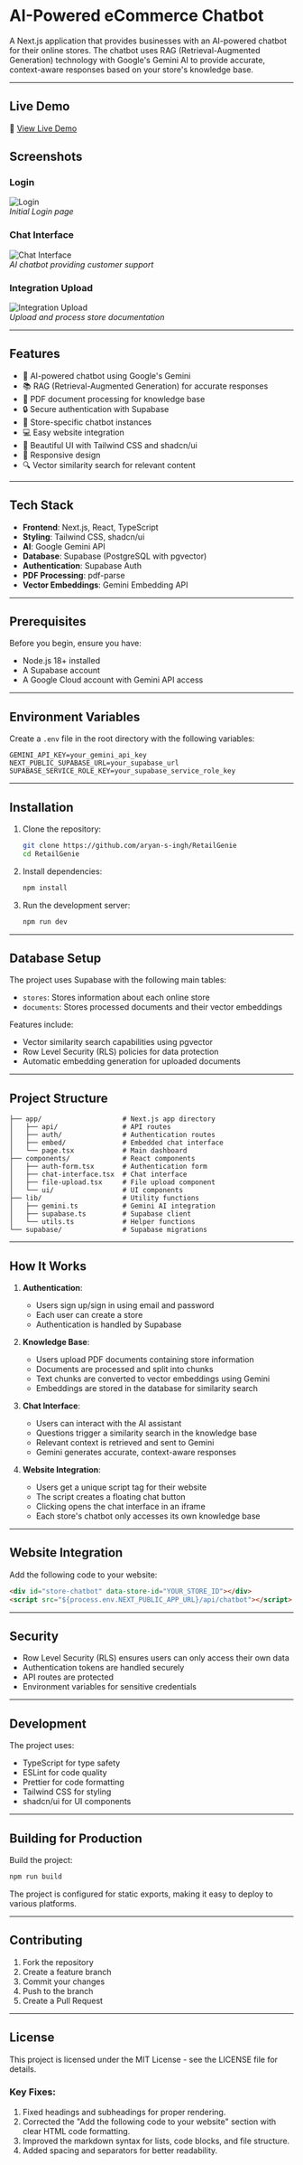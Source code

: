 # AI-Powered eCommerce Chatbot

A Next.js application that provides businesses with an AI-powered chatbot for their online stores. The chatbot uses RAG (Retrieval-Augmented Generation) technology with Google's Gemini AI to provide accurate, context-aware responses based on your store's knowledge base.

---

## Live Demo

🔗 [View Live Demo](https://ecommerce-ai-bot-ugp5.vercel.app/)



## Screenshots

### Login
![Login](https://github.com/user-attachments/assets/d21feb55-3c66-4aa3-89fc-57e601908d99)  
*Initial Login page*

### Chat Interface
![Chat Interface](https://github.com/user-attachments/assets/43350913-b7ab-42fd-8436-12391a8b5063)  
*AI chatbot providing customer support*

### Integration Upload
![Integration Upload](https://github.com/user-attachments/assets/8691b32e-bf70-46a9-bfa6-5fc4ba27721c)  
*Upload and process store documentation*

---

## Features

- 🤖 AI-powered chatbot using Google's Gemini
- 📚 RAG (Retrieval-Augmented Generation) for accurate responses
- 📄 PDF document processing for knowledge base
- 🔒 Secure authentication with Supabase
- 🎯 Store-specific chatbot instances
- 💻 Easy website integration
- 🎨 Beautiful UI with Tailwind CSS and shadcn/ui
- 📱 Responsive design
- 🔍 Vector similarity search for relevant content

---

## Tech Stack

- **Frontend**: Next.js, React, TypeScript
- **Styling**: Tailwind CSS, shadcn/ui
- **AI**: Google Gemini API
- **Database**: Supabase (PostgreSQL with pgvector)
- **Authentication**: Supabase Auth
- **PDF Processing**: pdf-parse
- **Vector Embeddings**: Gemini Embedding API

---

## Prerequisites

Before you begin, ensure you have:

- Node.js 18+ installed
- A Supabase account
- A Google Cloud account with Gemini API access

---

## Environment Variables

Create a `.env` file in the root directory with the following variables:

```env
GEMINI_API_KEY=your_gemini_api_key
NEXT_PUBLIC_SUPABASE_URL=your_supabase_url
SUPABASE_SERVICE_ROLE_KEY=your_supabase_service_role_key
```

---

## Installation

1. Clone the repository:
   ```bash
   git clone https://github.com/aryan-s-ingh/RetailGenie
   cd RetailGenie
   ```

2. Install dependencies:
   ```bash
   npm install
   ```

3. Run the development server:
   ```bash
   npm run dev
   ```

---

## Database Setup

The project uses Supabase with the following main tables:

- `stores`: Stores information about each online store
- `documents`: Stores processed documents and their vector embeddings

Features include:
- Vector similarity search capabilities using pgvector
- Row Level Security (RLS) policies for data protection
- Automatic embedding generation for uploaded documents

---

## Project Structure

```plaintext
├── app/                    # Next.js app directory
│   ├── api/                # API routes
│   ├── auth/               # Authentication routes
│   ├── embed/              # Embedded chat interface
│   └── page.tsx            # Main dashboard
├── components/             # React components
│   ├── auth-form.tsx       # Authentication form
│   ├── chat-interface.tsx  # Chat interface
│   ├── file-upload.tsx     # File upload component
│   └── ui/                 # UI components
├── lib/                    # Utility functions
│   ├── gemini.ts           # Gemini AI integration
│   ├── supabase.ts         # Supabase client
│   └── utils.ts            # Helper functions
└── supabase/               # Supabase migrations
```

---

## How It Works

1. **Authentication**:
   - Users sign up/sign in using email and password
   - Each user can create a store
   - Authentication is handled by Supabase

2. **Knowledge Base**:
   - Users upload PDF documents containing store information
   - Documents are processed and split into chunks
   - Text chunks are converted to vector embeddings using Gemini
   - Embeddings are stored in the database for similarity search

3. **Chat Interface**:
   - Users can interact with the AI assistant
   - Questions trigger a similarity search in the knowledge base
   - Relevant context is retrieved and sent to Gemini
   - Gemini generates accurate, context-aware responses

4. **Website Integration**:
   - Users get a unique script tag for their website
   - The script creates a floating chat button
   - Clicking opens the chat interface in an iframe
   - Each store's chatbot only accesses its own knowledge base

---

## Website Integration

Add the following code to your website:

```html
<div id="store-chatbot" data-store-id="YOUR_STORE_ID"></div>
<script src="${process.env.NEXT_PUBLIC_APP_URL}/api/chatbot"></script>
```

---

## Security

- Row Level Security (RLS) ensures users can only access their own data
- Authentication tokens are handled securely
- API routes are protected
- Environment variables for sensitive credentials

---

## Development

The project uses:
- TypeScript for type safety
- ESLint for code quality
- Prettier for code formatting
- Tailwind CSS for styling
- shadcn/ui for UI components

---

## Building for Production

Build the project:
```bash
npm run build
```

The project is configured for static exports, making it easy to deploy to various platforms.

---

## Contributing

1. Fork the repository
2. Create a feature branch
3. Commit your changes
4. Push to the branch
5. Create a Pull Request

---

## License

This project is licensed under the MIT License - see the LICENSE file for details.


### Key Fixes:
1. Fixed headings and subheadings for proper rendering.
2. Corrected the "Add the following code to your website" section with clear HTML code formatting.
3. Improved the markdown syntax for lists, code blocks, and file structure.
4. Added spacing and separators for better readability.
